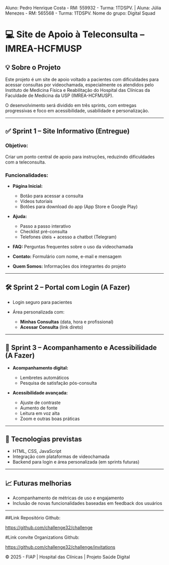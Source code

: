Aluno: Pedro Henrique Costa - RM: 559932 - Turma: 1TDSPV.
|
Aluna: Júlia Menezes - RM: 565568 - Turma: 1TDSPV.
Nome do grupo: Digital Squad

# 💻 Site de Apoio à Teleconsulta – IMREA-HCFMUSP

## 💡 Sobre o Projeto

Este projeto é um site de apoio voltado a pacientes com dificuldades para acessar consultas por videochamada, especialmente os atendidos pelo Instituto de Medicina Física e Reabilitação do Hospital das Clínicas da Faculdade de Medicina da USP (IMREA-HCFMUSP).

O desenvolvimento será dividido em três sprints, com entregas progressivas e foco em acessibilidade, usabilidade e personalização.

---

## ✅ Sprint 1 – Site Informativo (Entregue)

### Objetivo:

Criar um ponto central de apoio para instruções, reduzindo dificuldades com a teleconsulta.

### Funcionalidades:

* **Página Inicial:**

  * Botão para acessar a consulta
  * Vídeos tutoriais
  * Botões para download do app (App Store e Google Play)

* **Ajuda:**

  * Passo a passo interativo
  * Checklist pré-consulta
  * Telefones úteis + acesso a chatbot (Telegram)

* **FAQ:** Perguntas frequentes sobre o uso da videochamada

* **Contato:** Formulário com nome, e-mail e mensagem

* **Quem Somos:** Informações dos integrantes do projeto

---

## 🛠️ Sprint 2 – Portal com Login (A Fazer)

* Login seguro para pacientes
* Área personalizada com:

  * **Minhas Consultas** (data, hora e profissional)
  * **Acessar Consulta** (link direto)

---

## 🤝 Sprint 3 – Acompanhamento e Acessibilidade (A Fazer)

* **Acompanhamento digital:**

  * Lembretes automáticos
  * Pesquisa de satisfação pós-consulta

* **Acessibilidade avançada:**

  * Ajuste de contraste
  * Aumento de fonte
  * Leitura em voz alta
  * Zoom e outras boas práticas

---

## 📌 Tecnologias previstas

* HTML, CSS, JavaScript
* Integração com plataformas de videochamada
* Backend para login e área personalizada (em sprints futuras)

---

## 📈 Futuras melhorias

* Acompanhamento de métricas de uso e engajamento
* Inclusão de novas funcionalidades baseadas em feedback dos usuários

---

##Link Repositório Github:

https://github.com/challenge32/challenge

#Link convite Organizations Github:

https://github.com/challenge32/challenge/invitations

&copy; 2025 - FIAP | Hospital das Clínicas | Projeto Saúde Digital
